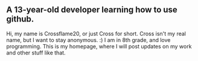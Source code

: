 ## A 13-year-old developer learning how to use github.

Hi, my name is Crossflame20, or just Cross for short. Cross isn't my real name, but I want to stay anonymous. :)
I am in 8th grade, and love programming. This is my homepage, where I will post updates on my work and other stuff like that.

